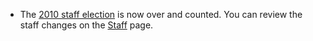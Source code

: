   * The [2010 staff election](/ElectionResults/2010) is now over and counted.
You can review the staff changes on the [Staff](staff) page.
